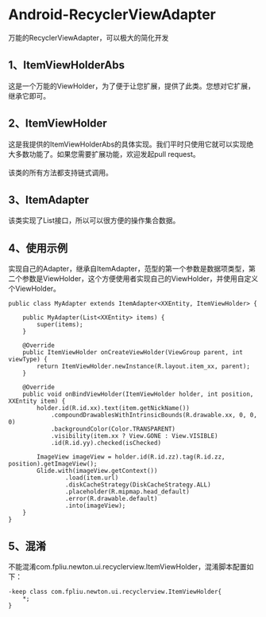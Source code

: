 # Android-RecyclerViewAdapter
万能的RecyclerViewAdapter，可以极大的简化开发

## 1、ItemViewHolderAbs
这是一个万能的ViewHolder，为了便于让您扩展，提供了此类。您想对它扩展，继承它即可。

## 2、ItemViewHolder
这是我提供的ItemViewHolderAbs的具体实现。我们平时只使用它就可以实现绝大多数功能了。如果您需要扩展功能，欢迎发起pull request。
<br><br>
该类的所有方法都支持链式调用。

## 3、ItemAdapter
该类实现了List接口，所以可以很方便的操作集合数据。

## 4、使用示例
实现自己的Adapter，继承自ItemAdapter，范型的第一个参数是数据项类型，第二个参数是ViewHolder，这个方便使用者实现自己的ViewHolder，并使用自定义个ViewHolder。
```
public class MyAdapter extends ItemAdapter<XXEntity, ItemViewHolder> {

    public MyAdapter(List<XXEntity> items) {
        super(items);
    }

    @Override
    public ItemViewHolder onCreateViewHolder(ViewGroup parent, int viewType) {
        return ItemViewHolder.newInstance(R.layout.item_xx, parent);
    }

    @Override
    public void onBindViewHolder(ItemViewHolder holder, int position, XXEntity item) {
        holder.id(R.id.xx).text(item.getNickName())
            .compoundDrawablesWithIntrinsicBounds(R.drawable.xx, 0, 0, 0)
            .backgroundColor(Color.TRANSPARENT)
            .visibility(item.xx ? View.GONE : View.VISIBLE)
            .id(R.id.yy).checked(isChecked)
        
        ImageView imageView = holder.id(R.id.zz).tag(R.id.zz, position).getImageView();
        Glide.with(imageView.getContext())
                .load(item.url)
                .diskCacheStrategy(DiskCacheStrategy.ALL)
                .placeholder(R.mipmap.head_default)
                .error(R.drawable.default)
                .into(imageView);
    }
}
```
## 5、混淆
不能混淆com.fpliu.newton.ui.recyclerview.ItemViewHolder，混淆脚本配置如下：
```
-keep class com.fpliu.newton.ui.recyclerview.ItemViewHolder{
    *;
}
```
